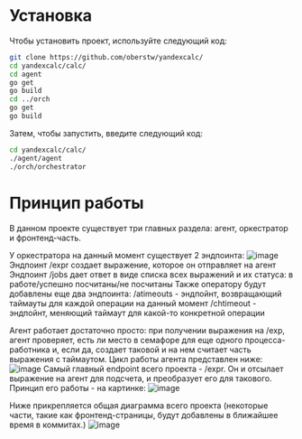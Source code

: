 # Установка

Чтобы установить проект, используйте следующий код:
```sh 
git clone https://github.com/oberstw/yandexcalc/
cd yandexcalc/calc/
cd agent
go get 
go build
cd ../orch
go get 
go build
```
Затем, чтобы запустить, введите следующий код:
```sh
cd yandexcalc/calc/
./agent/agent
./orch/orchestrator
```

# Принцип работы

В данном проекте существует три главных раздела: агент, оркестратор и фронтенд-часть. 

У оркестратора на данный момент существует 2 эндпоинта:
![image](./docs/Orchestrator.png)
Эндпоинт /expr создает выражение, которое он отправляет на агент
Эндпоинт /jobs дает ответ в виде списка всех выражений и их статуса: в работе/успешно посчитаны/не посчитаны
Также оператору будут добавлены еще два эндпоинта:
/atimeouts - эндпойнт, возвращающий таймауты для каждой операции на данный момент
/chtimeout - эндпойнт, меняющий таймаут для какой-то конкретной операции

Агент работает достаточно просто: при получении выражения на /exp, агент проверяет, есть ли место в семафоре для еще одного процесса-работника и, если да, создает таковой и на нем считает часть выражения с таймаутом. Цикл работы агента представлен ниже:
![image](./docs/agent.png)
Самый главный endpoint всего проекта - /expr. Он и отсылает выражение на агент для подсчета, и преобразует его для такового. Принцип его работы - на картинке:
![image](./docs/expr.png)

Ниже прикрепляется общая диаграмма всего проекта (некоторые части, такие как фронтенд-страницы, будут добавлены в ближайшее время в коммитах.)
![image](./docs/Yandexcalc.png)